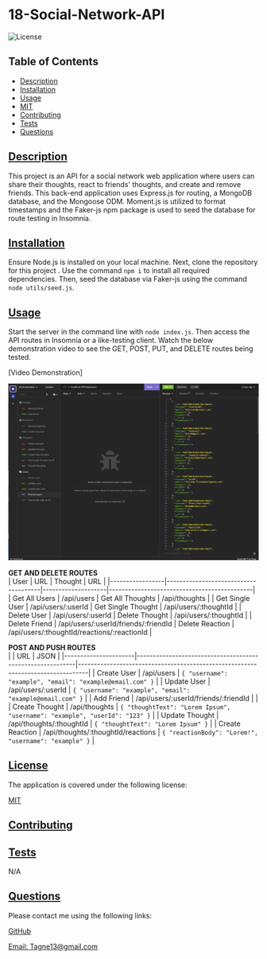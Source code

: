 # 18-Social-Network-API

  
  ![License](https://img.shields.io/badge/License-MIT-blue.svg)
    

  ## Table of Contents

  * [Description](#description)
  * [Installation](#installation)
  * [Usage](#usage)
  * [MIT](https://choosealicense.com/licenses/MIT)
  * [Contributing](#contributing)
  * [Tests](#tests)
  * [Questions](#questions)
  
  ## [Description](#table-of-contents)

  This project is an API for a social network web application where users can share their thoughts, react to friends' thoughts, and create and remove friends. This back-end application uses Express.js for routing, a MongoDB database, and the Mongoose ODM. Moment.js is utilized to format timestamps and the Faker-js npm package is used to seed the database for route testing in Insomnia.

  ## [Installation](#table-of-contents)

  Ensure Node.js is installed on your local machine. Next, clone the repository for this project . Use the command `npm i` to install all required dependencies. Then, seed the database via Faker-js using the command `node utils/seed.js`.

  ## [Usage](#table-of-contents)

  Start the server in the command line with `node index.js`. Then access the API routes in Insomnia or a like-testing client. Watch the below demonstration video to see the GET, POST, PUT, and DELETE routes being tested.   

  [Video Demonstration]

  ![Screenshot](images/Screenshot.png)

  **GET AND DELETE ROUTES**                                                                                                     
| User            | URL                                  | Thought            | URL                                         |
|-----------------|--------------------------------------|--------------------|---------------------------------------------|
| Get All Users   | /api/users                           | Get All Thoughts   | /api/thoughts                               |
| Get Single User | /api/users/:userId                   | Get Single Thought | /api/users/:thoughtId                       |
| Delete User     | /api/users/:userId                   | Delete Thought     | /api/users/:thoughtId                       |
| Delete Friend   | /api/users/:userId/friends/:friendId | Delete Reaction    | /api/users/:thoughtId/reactions/:reactionId |

**POST AND PUSH ROUTES**        
|                      | URL                                                       | JSON                                                                            |
|----------------------|-----------------------------------------------------------|---------------------------------------------------------------------------------|
| Create User          | /api/users                           | ```{ "username": "example", "email": "example@email.com" }```                   |
| Update User          | /api/users/:userId                   | ```{ "username": "example", "email": "example@email.com" }```                   |
| Add Friend           | /api/users/:userId/friends/:friendId |                                                                                 |
| Create Thought       | /api/thoughts                        | ```{ "thoughtText": "Lorem Ipsum", "username": "example", "userId": "123" }```  |
| Update Thought       | /api/thoughts/:thoughtId             | ```{ "thoughtText": "Lorem Ipsum" }```                                          |
| Create Reaction      | /api/thoughts/:thoughtId/reactions   | ```{ "reactionBody": "Lorem!", "username": "example" }```                      |

  ## [License](#table-of-contents)

  
    
  The application is covered under the following license:
    
    
  [MIT](https://choosealicense.com/licenses/MIT)
    
    

  ## [Contributing](#table-of-contents)

  

  ## [Tests](#table-of-contents)

  N/A

  ## [Questions](#table-of-contents)

  Please contact me using the following links:

  [GitHub](https://github.com/Tagne13)

  [Email: Tagne13@gmail.com](mailto:Tagne13@gmail.com)
